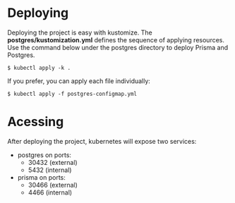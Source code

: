 # Deploying

Deploying the project is easy with kustomize. The **postgres/kustomization.yml** defines the sequence of applying resources. Use the command below under the postgres directory to deploy Prisma and Postgres.

`$ kubectl apply -k .`

If you prefer, you can apply each file individually:

`$ kubectl apply -f postgres-configmap.yml`

# Acessing

After deploying the project, kubernetes will expose two services:

- postgres on ports:
  - 30432 (external)
  - 5432 (internal)
- prisma on ports:
  - 30466 (external)
  - 4466 (internal)
